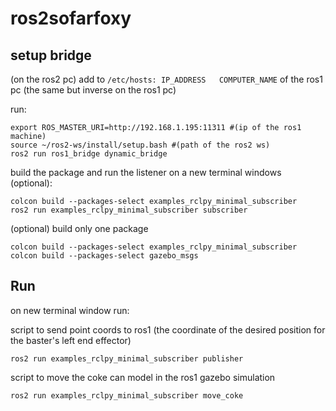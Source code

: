 # ros2sofarfoxy
## setup bridge

(on the ros2 pc) 
add to `/etc/hosts: IP_ADDRESS   COMPUTER_NAME` of the ros1 pc
(the same but inverse on the ros1 pc)

run:

    export ROS_MASTER_URI=http://192.168.1.195:11311 #(ip of the ros1 machine)
    source ~/ros2-ws/install/setup.bash #(path of the ros2 ws)
    ros2 run ros1_bridge dynamic_bridge

build the package and run the listener on a new terminal windows (optional):

    colcon build --packages-select examples_rclpy_minimal_subscriber
    ros2 run examples_rclpy_minimal_subscriber subscriber

(optional) build only one package

    colcon build --packages-select examples_rclpy_minimal_subscriber
    colcon build --packages-select gazebo_msgs

## Run 
on new terminal window run:

script to send point coords to ros1 (the coordinate of the desired position for the baster's left end effector)

    ros2 run examples_rclpy_minimal_subscriber publisher

script to move the coke can model in the ros1 gazebo simulation

    ros2 run examples_rclpy_minimal_subscriber move_coke


    